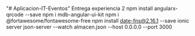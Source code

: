 "# Aplicacion-IT-Eventos" 
Entrega experiencia 2 
npm install angularx-qrcode --save 
npm i mdb-angular-ui-kit 
npm i @fortawesome/fontawesome-free 
npm install date-fns@2.16.1 --save 
ionic server json-server --watch almacen.json --host 0.0.0.0 --port 3000
